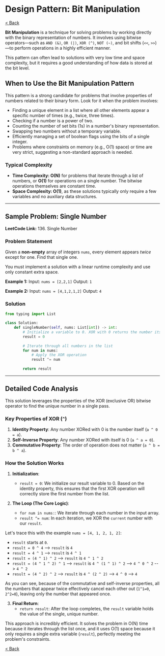 # Design Pattern: Bit Manipulation

[< Back](index.md)

**Bit Manipulation** is a technique for solving problems by working directly with the binary representation of numbers. It involves using bitwise operators—such as `AND (&)`, `OR (|)`, `XOR (^)`, `NOT (~)`, and bit shifts (`<<`, `>>`)—to perform operations in a highly efficient manner.

This pattern can often lead to solutions with very low time and space complexity, but it requires a good understanding of how data is stored at the bit level.

## When to Use the Bit Manipulation Pattern

This pattern is a strong candidate for problems that involve properties of numbers related to their binary form. Look for it when the problem involves:

*   Finding a unique element in a list where all other elements appear a specific number of times (e.g., twice, three times).
*   Checking if a number is a power of two.
*   Counting the number of set bits (1s) in a number's binary representation.
*   Swapping two numbers without a temporary variable.
*   Efficiently managing a set of boolean flags using the bits of a single integer.
*   Problems where constraints on memory (e.g., O(1) space) or time are very strict, suggesting a non-standard approach is needed.

### Typical Complexity

*   **Time Complexity: O(N)** for problems that iterate through a list of numbers, or **O(1)** for operations on a single number. The bitwise operations themselves are constant time.
*   **Space Complexity: O(1)**, as these solutions typically only require a few variables and no auxiliary data structures.

---

## Sample Problem: Single Number

**LeetCode Link:** 136. Single Number

### Problem Statement

Given a **non-empty** array of integers `nums`, every element appears *twice* except for one. Find that single one.

You must implement a solution with a linear runtime complexity and use only constant extra space.

**Example 1:**
Input: `nums = [2,2,1]`
Output: `1`

**Example 2:**
Input: `nums = [4,1,2,1,2]`
Output: `4`

### Solution

```python
from typing import List

class Solution:
    def singleNumber(self, nums: List[int]) -> int:
        # Initialize a variable to 0. XOR with 0 returns the number itself.
        result = 0
        
        # Iterate through all numbers in the list
        for num in nums:
            # Apply the XOR operation
            result ^= num
            
        return result
```

---

## Detailed Code Analysis

This solution leverages the properties of the XOR (exclusive OR) bitwise operator to find the unique number in a single pass.

### Key Properties of XOR (`^`)

1.  **Identity Property**: Any number XORed with 0 is the number itself (`a ^ 0 = a`).
2.  **Self-Inverse Property**: Any number XORed with itself is 0 (`a ^ a = 0`).
3.  **Commutative Property**: The order of operation does not matter (`a ^ b = b ^ a`).

### How the Solution Works

1.  **Initialization**:
    *   `result = 0`: We initialize our result variable to 0. Based on the identity property, this ensures that the first XOR operation will correctly store the first number from the list.

2.  **The Loop (The Core Logic)**:
    *   `for num in nums:`: We iterate through each number in the input array.
    *   `result ^= num`: In each iteration, we XOR the `current` number with our `result`.

Let's trace this with the example `nums = [4, 1, 2, 1, 2]`:

*   `result` starts at `0`.
*   `result = 0 ^ 4`  --> `result` is `4`
*   `result = 4 ^ 1`  --> `result` is `4 ^ 1`
*   `result = (4 ^ 1) ^ 2` --> `result` is `4 ^ 1 ^ 2`
*   `result = (4 ^ 1 ^ 2) ^ 1` --> `result` is `4 ^ (1 ^ 1) ^ 2` --> `4 ^ 0 ^ 2` --> `4 ^ 2`
*   `result = (4 ^ 2) ^ 2` --> `result` is `4 ^ (2 ^ 2)` --> `4 ^ 0` --> `4`

As you can see, because of the commutative and self-inverse properties, all the numbers that appear twice effectively cancel each other out (`1^1=0`, `2^2=0`), leaving only the number that appeared once.

3.  **Final Return**:
    *   `return result`: After the loop completes, the `result` variable holds the value of the single, unique number.

This approach is incredibly efficient. It solves the problem in O(N) time because it iterates through the list once, and it uses O(1) space because it only requires a single extra variable (`result`), perfectly meeting the problem's constraints.

[< Back](index.md)
